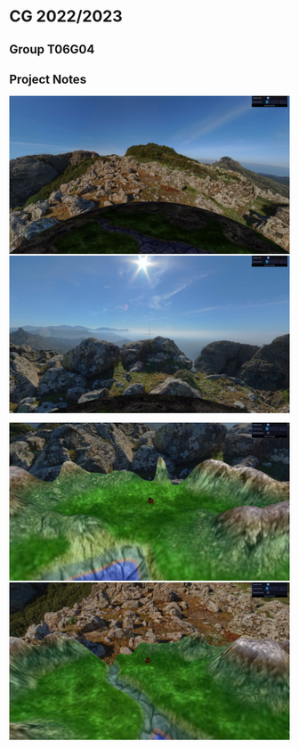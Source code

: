 # CG 2022/2023

## Group T06G04

## Project Notes

![Screenshot 1-1](screenshots/cg-t06g04-project-1-1.png)
![Screenshot 1-2](screenshots/cg-t06g04-project-1-2.png)

![Screenshot 3-1](screenshots/cg-t06g04-project-3-1.png)
![Screenshot 3-2](screenshots/cg-t06g04-project-3-2.png)